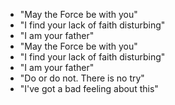 * "May the Force be with you"
* "I find your lack of faith disturbing"
* "I am your father"
* "May the Force be with you"
* "I find your lack of faith disturbing"
* "I am your father"
* "Do or do not. There is no try"
* "I've got a bad feeling about this"
